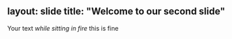 layout: slide
title: "Welcome to our second slide"
---
Your text
*while sitting in fire* this is fine
